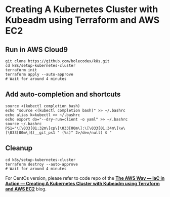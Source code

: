 # Creating A Kubernetes Cluster with Kubeadm using Terraform and AWS EC2
## Run in AWS Cloud9 
```
git clone https://github.com/bolecodex/k8s.git
cd k8s/setup-kubernetes-cluster
terraform init
terraform apply --auto-approve
# Wait for around 4 minutes
```

## Add auto-completion and shortcuts
```
source <(kubectl completion bash)
echo "source <(kubectl completion bash)" >> ~/.bashrc
echo alias k=kubectl >> ~/.bashrc
echo export do="--dry-run=client -o yaml" >> ~/.bashrc
source ~/.bashrc
PS1="\[\033[01;32m\]cp\[\033[00m\]:\[\033[01;34m\]\w\[\033[00m\]$(__git_ps1 " (%s)" 2>/dev/null) $ "
```

## Cleanup
```
cd k8s/setup-kubernetes-cluster
terraform destroy --auto-approve
# Wait for around 4 minutes
```

For CentOs version, please refer to code repo of the **[The AWS Way — IaC in Action — Creating A Kubernetes Cluster with Kubeadm using Terraform and AWS EC2](https://jdluther.medium.com/the-aws-way-iac-in-action-creating-a-kubernetes-cluster-with-kubeadm-using-terraform-and-aws-8227203e000e)** blog.

